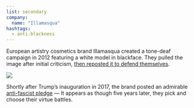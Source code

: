 ```yaml
---
list: secondary
company:
  name: "Illamasqua"
hashtags:
  - anti-blackness
---
```


European artistry cosmetics brand Illamasqua created a tone-deaf campaign in 2012 featuring a white model in blackface. They pulled the image after initial criticism, [then reposted it to defend themselves](https://jezebel.com/5963716/cosmetics-brand-pulls-then-reinstates-weird-blackface-ad).

![](/illamasqua.jpg)

Shortly after Trump’s inauguration in 2017, the brand posted an admirable [anti-fascist pledge](http://www.illamasqua.com/blog/illamasqua-anti-fascism-pledge/) &mdash; It appears as though five years later, they pick and choose their virtue battles.
